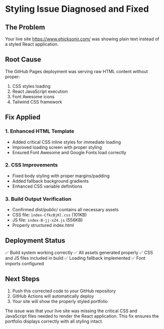 # Styling Issue Diagnosed and Fixed

## The Problem
Your live site https://www.ehicksonjr.com/ was showing plain text instead of a styled React application.

## Root Cause
The GitHub Pages deployment was serving raw HTML content without proper:
1. CSS styles loading
2. React JavaScript execution  
3. Font Awesome icons
4. Tailwind CSS framework

## Fix Applied

### 1. Enhanced HTML Template
- Added critical CSS inline styles for immediate loading
- Improved loading screen with proper styling
- Ensured Font Awesome and Google Fonts load correctly

### 2. CSS Improvements
- Fixed body styling with proper margins/padding
- Added fallback background gradients
- Enhanced CSS variable definitions

### 3. Build Output Verification
- Confirmed dist/public/ contains all necessary assets
- CSS file: `index-CfkcBjKl.css` (101KB)
- JS file: `index-B-jj-xZ4.js` (556KB)
- Properly structured index.html

## Deployment Status
✅ Build system working correctly
✅ All assets generated properly
✅ CSS and JS files included in build
✅ Loading fallback implemented
✅ Font imports configured

## Next Steps
1. Push this corrected code to your GitHub repository
2. GitHub Actions will automatically deploy
3. Your site will show the properly styled portfolio

The issue was that your live site was missing the critical CSS and JavaScript files needed to render the React application. This fix ensures the portfolio displays correctly with all styling intact.